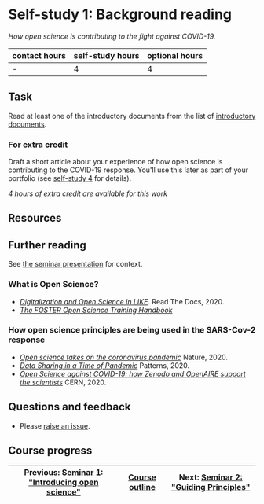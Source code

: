# Self-study 1: Background reading
_*How open science is contributing to the fight against COVID-19.*_

| contact hours | self-study hours | optional hours |
|---|---|---|
| - | 4 | 4 |

## Task
Read at least one of the introductory documents from the list of [introductory documents](#introductory-documents).

### For extra credit
Draft a short article about your experience of how open science is contributing to the COVID-19 response. You'll use this later as part of your portfolio (see [self-study 4](../08_selfstudy4/readme.md) for details).

_4 hours of extra credit are available for this work_


## Resources

## Further reading
See [the seminar presentation](beamer/main.pdf) for context.

### What is Open Science?
- [_Digitalization and Open Science in LIKE_](https://like-itn-digitalization.readthedocs.io/en/latest/). Read The Docs, 2020.
- [_The FOSTER Open Science Training Handbook_](https://github.com/Open-Science-Training-Handbook)

### How open science principles are being used in the SARS-Cov-2 response
- [_Open science takes on the coronavirus pandemic_](https://www.nature.com/articles/d41586-020-01246-3) Nature, 2020.
- [_Data Sharing in a Time of Pandemic_](https://www.rd-alliance.org/data-sharing-time-pandemic-patterns-preview-rda-covid-19-group-results) Patterns, 2020.
- [_Open Science against COVID-19: how Zenodo and OpenAIRE support the scientists_](https://home.cern/news/news/computing/open-science-against-covid-19-how-zenodo-and-openaire-support-scientists) CERN, 2020.

## Questions and feedback
- Please [raise an issue](../../../issues).

## Course progress
| Previous: [Seminar 1: "Introducing open science"](../01_seminar1/readme.md) | [Course outline](../readme.md#course-outline) | Next: [Seminar 2: "Guiding Principles"](../03_seminar2/readme.md) |
|---|---|---|
